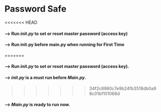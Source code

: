 # Password Safe
<<<<<<< HEAD
#### --> Run _**init.py**_ to set or reset master password (access key)
#### --> Run init.py before main.py when running for First Time
=======
#### --> Run _**init.py**_ to set or reset master password (access key).
#### --> _**init.py**_ is a must run before _**Main.py**_.
>>>>>>> 34f2c8980c7e9b24fb3518db0a98c01bf101068d
#### --> _**Main.py**_ is ready to run now.
